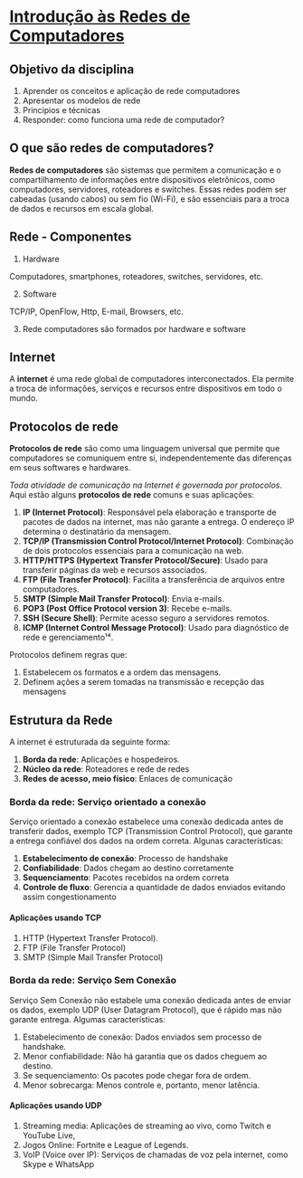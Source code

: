 # [Introdução às Redes de Computadores](https://youtu.be/1csTmCZj-io?si=WirPF8dRXxcipPit)

## Objetivo da disciplina

1. Aprender os conceitos e aplicação de rede computadores
2. Apresentar os modelos de rede
3. Principios e técnicas
4. Responder: como funciona uma rede de computador?

## O que são redes de computadores?

**Redes de computadores** são sistemas que permitem a comunicação e o compartilhamento de informações entre dispositivos eletrônicos, como computadores, servidores, roteadores e switches. Essas redes podem ser cabeadas (usando cabos) ou sem fio (Wi-Fi), e são essenciais para a troca de dados e recursos em escala global.

## Rede - Componentes

1. Hardware
   
Computadores, smartphones, roteadores, switches, servidores, etc.

2. Software

TCP/IP, OpenFlow, Http, E-mail, Browsers, etc.

3. Rede computadores são formados por hardware e software

## Internet

A **internet** é uma rede global de computadores interconectados. Ela permite a troca de informações, serviços e recursos entre dispositivos em todo o mundo.

## Protocolos de rede

**Protocolos de rede** são como uma linguagem universal que permite que computadores se comuniquem entre si, independentemente das diferenças em seus softwares e hardwares.

*Toda atividade de comunicação na Internet é governada por protocolos*. Aqui estão alguns **protocolos de rede** comuns e suas aplicações:

1. **IP (Internet Protocol)**: Responsável pela elaboração e transporte de pacotes de dados na internet, mas não garante a entrega. O endereço IP determina o destinatário da mensagem.
2. **TCP/IP (Transmission Control Protocol/Internet Protocol)**: Combinação de dois protocolos essenciais para a comunicação na web.
3. **HTTP/HTTPS (Hypertext Transfer Protocol/Secure)**: Usado para transferir páginas da web e recursos associados.
4. **FTP (File Transfer Protocol)**: Facilita a transferência de arquivos entre computadores.
5. **SMTP (Simple Mail Transfer Protocol)**: Envia e-mails.
6. **POP3 (Post Office Protocol version 3)**: Recebe e-mails.
7. **SSH (Secure Shell)**: Permite acesso seguro a servidores remotos.
8. **ICMP (Internet Control Message Protocol)**: Usado para diagnóstico de rede e gerenciamento¹⁴.

Protocolos definem regras que:

1. Estabelecem os formatos e a ordem das mensagens.
2. Definem ações a serem tomadas na transmissão e recepção das mensagens

## Estrutura da Rede

A internet é estruturada da seguinte forma:

1. **Borda da rede**: Aplicações e hospedeiros.
2. **Núcleo da rede**: Roteadores e rede de redes
3. **Redes de acesso, meio físico**: Enlaces de comunicação

### Borda da rede: Serviço orientado a conexão

Serviço orientado a conexão estabelece uma conexão dedicada antes de transferir dados, exemplo TCP (Transmission Control Protocol), que garante a entrega confiável dos dados na ordem correta. Algunas características:

1. **Estabelecimento de conexão**: Processo de handshake
2. **Confiabilidade**: Dados chegam ao destino corretamente
3. **Sequenciamento**: Pacotes recebidos na ordem correta
4. **Controle de fluxo**: Gerencia a quantidade de dados enviados evitando assim congestionamento

#### Aplicações usando TCP

1. HTTP (Hypertext Transfer Protocol).
2. FTP (File Transfer Protocol)
3. SMTP (Simple Mail Transfer Protocol)

### Borda da rede: Serviço Sem Conexão

Serviço Sem Conexão não estabele uma conexão dedicada antes de enviar os dados, exemplo UDP (User Datagram Protocol), que é rápido mas não garante entrega. Algumas características:

1. Estabelecimento de conexão: Dados enviados sem processo de handshake.
2. Menor confiabilidade: Não há garantia que os dados cheguem ao destino.
3. Se sequenciamento: Os pacotes pode chegar fora de ordem.
4. Menor sobrecarga: Menos controle e, portanto, menor latência.

#### Aplicações usando UDP

1. Streaming media: Aplicações de streaming ao vivo, como Twitch e YouTube Live,
2. Jogos Online: Fortnite e League of Legends.
3. VoIP (Voice over IP): Serviços de chamadas de voz pela internet, como Skype e WhatsApp